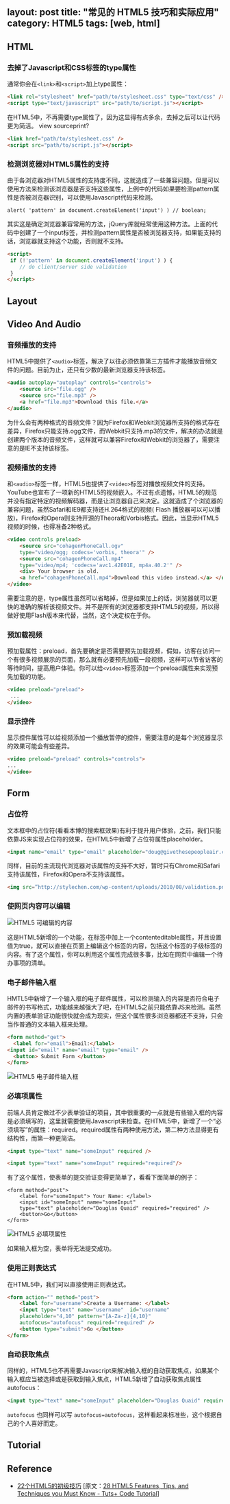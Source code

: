 layout: post
title: "常见的 HTML5 技巧和实际应用"
category: HTML5
tags: [web, html]
---

## HTML

### 去掉了Javascript和CSS标签的type属性

通常你会在`<link>`和`<script>`加上type属性：

```html
<link rel="stylesheet" href="path/to/stylesheet.css" type="text/css" />
<script type="text/javascript" src="path/to/script.js"></script>
```

在HTML5中，不再需要type属性了，因为这显得有点多余，去掉之后可以让代码更为简洁。
view sourceprint?

```html
<link href="path/to/stylesheet.css" />
<script src="path/to/script.js"></script>
```

### 检测浏览器对HTML5属性的支持

由于各浏览器对HTML5属性的支持度不同，这就造成了一些兼容问题。但是可以使用方法来检测该浏览器是否支持这些属性，上例中的代码如果要检测pattern属性是否被浏览器识别，可以使用Javascript代码来检测。

    alert( 'pattern' in document.createElement('input') ) // boolean;

其实这是确定浏览器兼容常用的方法，jQuery库就经常使用这种方法。上面的代码中创建了一个input标签，并检测pattern属性是否被浏览器支持，如果能支持的话，浏览器就支持这个功能，否则就不支持。

```html
<script>
 if (!'pattern' in document.createElement('input') ) {
    // do client/server side validation
 }
</script>
```

## Layout

## Video And Audio

### 音频播放的支持

HTML5中提供了`<audio>`标签，解决了以往必须依靠第三方插件才能播放音频文件的问题。目前为止，还只有少数的最新浏览器支持该标签。

```html
<audio autoplay="autoplay" controls="controls">
    <source src="file.ogg" />
    <source src="file.mp3" />
    <a href="file.mp3">Download this file.</a>
</audio>
```

为什么会有两种格式的音频文件？因为Firefox和Webkit浏览器所支持的格式存在差异，Firefox只能支持.ogg文件，而Webkit只支持.mp3的文件，解决的办法就是创建两个版本的音频文件，这样就可以兼容Firefox和Webkit的浏览器了，需要注意的是IE不支持该标签。

### 视频播放的支持

和`<audio>`标签一样，HTML5也提供了`<video>`标签对播放视频文件的支持。YouTube也宣布了一项新的HTML5的视频嵌入。不过有点遗憾，HTML5的规范并没有指定特定的视频解码器，而是让浏览器自己来决定。这就造成了个浏览器的兼容问题，虽然Safari和IE9都支持还H.264格式的视频( Flash 播放器可以可以播放)，Firefox和Opera则支持开源的Theora和Vorbis格式。因此，当显示HTML5视频的时候，也得准备2种格式。

```html
<video controls preload>
    <source src="cohagenPhoneCall.ogv"
    type="video/ogg; codecs='vorbis, theora'" />
    <source src="cohagenPhoneCall.mp4"
    type="video/mp4; 'codecs='avc1.42E01E, mp4a.40.2'" />
    <div> Your browser is old.
    <a href="cohagenPhoneCall.mp4">Download this video instead.</a> </div>
</video>
```

需要注意的是，type属性虽然可以省略掉，但是如果加上的话，浏览器就可以更快的准确的解析该视频文件。并不是所有的浏览器都支持HTML5的视频，所以得做好使用Flash版本来代替，当然，这个决定权在于你。

### 预加载视频

预加载属性：preload，首先要确定是否需要预先加载视频，假如，访客在访问一个有很多视频展示的页面，那么就有必要预先加载一段视频，这样可以节省访客的等待时间，提高用户体验。你可以给`<video>`标签添加一个preload属性来实现预先加载的功能。

```html
<video preload="preload">
 ...
</video>
```

### 显示控件

显示控件属性可以给视频添加一个播放暂停的控件，需要注意的是每个浏览器显示的效果可能会有些差异。

```html
<video preload="preload" controls="controls">
...
</video>
```

## Form

### 占位符

文本框中的占位符(看看本博的搜索框效果)有利于提升用户体验，之前，我们只能依靠JS来实现占位符的效果，在HTML5中新增了占位符属性placeholder。

```html
<input name="email" type="email" placeholder="doug@givethesepeopleair.com" />
```

同样，目前的主流现代浏览器对该属性的支持不大好，暂时只有Chrome和Safari支持该属性，Firefox和Opera不支持该属性。

```html
<img src=”http://stylechen.com/wp-content/uploads/2010/08/validation.png” alt=”HTML5 占位符” />
```

### 使网页内容可以编辑

![HTML5 可编辑的内容](http://stylechen.com/wp-content/uploads/2010/08/contenteditable.png)

这是HTML5新增的一个功能，在标签中加上一个contenteditable属性，并且设置值为true，就可以直接在页面上编辑这个标签的内容，包括这个标签的子级标签的内容。有了这个属性，你可以利用这个属性完成很多事，比如在网页中编辑一个待办事项的清单。

### 电子邮件输入框

HMTL5中新增了一个输入框的电子邮件属性，可以检测输入的内容是否符合电子邮件的书写格式，功能越来越强大了吧，在HTML5之前只能依靠JS来检测。虽然内置的表单验证功能很快就会成为现实，但这个属性很多浏览器都还不支持，只会当作普通的文本输入框来处理。

```html
<form method="get">
  <label for="email">Email:</label>
<input id="email" name="email" type="email" />
  <button> Submit Form </button>
</form>
```

![HTML5 电子邮件输入框](http://stylechen.com/wp-content/uploads/2010/08/email_validation.png)

### 必填项属性

前端人员肯定做过不少表单验证的项目，其中很重要的一点就是有些输入框的内容是必须填写的，这里就需要使用Javascript来检查。在HTML5中，新增了一个“必须填写”的属性：required。required属性有两种使用方法，第二种方法显得更有结构性，而第一种更简洁。

```html
<input type="text" name="someInput" required />
```

```html
<input type="text" name="someInput" required="required"/>
```

有了这个属性，使表单的提交验证变得更简单了，看看下面简单的例子：

```
<form method="post">
    <label for="someInput"> Your Name: </label>
    <input id="someInput" name="someInput"
    type="text" placeholder="Douglas Quaid" required="required" />
    <button>Go</button>
</form>
```

![HTML5 必填项属性](http://stylechen.com/wp-content/uploads/2010/08/placeholder_required.png)

如果输入框为空，表单将无法提交成功。

### 使用正则表达式

在HTML5中，我们可以直接使用正则表达式。

```html
<form action="" method="post">
    <label for="username">Create a Username: </label>
    <input type="text" name="username"  id="username"
    placeholder="4,10" pattern="[A-Za-z]{4,10}"
    autofocus="autofocus" required="required" />
    <button type="submit">Go </button>
</form>
```
### 自动获取焦点

同样的，HTML5也不再需要Javascript来解决输入框的自动获取焦点，如果某个输入框应当被选择或是获取到输入焦点，HTML5新增了自动获取焦点属性autofocus：

```html
<input type="text" name="someInput" placeholder="Douglas Quaid" required="required" autofocus="autofocus" />
```

`autofocus` 也同样可以写 `autofocus=autofocus`，这样看起来标准些，这个根据自己的个人喜好而定。

## Tutorial

## Reference

- [22个HTML5的初级技巧](http://stylechen.com/22-html5-tips.html) [原文：[28 HTML5 Features, Tips, and Techniques you Must Know - Tuts+ Code Tutorial](http://code.tutsplus.com/tutorials/25-html5-features-tips-and-techniques-you-must-know--net-13520)]
